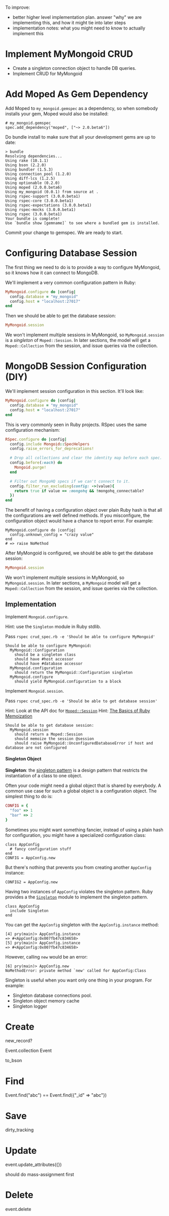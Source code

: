 To improve:

+ better higher level implementation plan. answer "why" we are implementing this, and how it might tie into later steps
+ implementation notes: what you might need to know to actually implement this


# Implement MyMongoid CRUD

+ Create a singleton connection object to handle DB queries.
+ Implement CRUD for MyMongoid

# Add Moped As Gem Dependency

Add Moped to `my_mongoid.gemspec` as a dependency, so when somebody installs your gem, Moped would also be installed:

```
# my_mongoid.gemspec
spec.add_dependency("moped", ["~> 2.0.beta6"])
```

Do bundle install to make sure that all your development gems are up to date:

```
> bundle
Resolving dependencies...
Using rake (10.1.1)
Using bson (2.2.0)
Using bundler (1.5.3)
Using connection_pool (1.2.0)
Using diff-lcs (1.2.5)
Using optionable (0.2.0)
Using moped (2.0.0.beta6)
Using my_mongoid (0.0.1) from source at .
Using rspec-support (3.0.0.beta1)
Using rspec-core (3.0.0.beta1)
Using rspec-expectations (3.0.0.beta1)
Using rspec-mocks (3.0.0.beta1)
Using rspec (3.0.0.beta1)
Your bundle is complete!
Use `bundle show [gemname]` to see where a bundled gem is installed.
```

Commit your change to gemspec. We are ready to start.

# Configuring Database Session

The first thing we need to do is to provide a way to configure MyMongoid, so it knows how it can connect to MongoDB.

We'll implement a very common configuration pattern in Ruby:

```ruby
MyMongoid.configure do |config|
  config.database = "my_mongoid"
  config.host = "localhost:27017"
end
```

Then we should be able to get the database session:

```ruby
MyMongoid.session
```

We won't implement multiple sessions in MyMongoid, so `MyMongoid.session` is a _singleton_ of `Moped::Session`. In later sections, the model will get a `Moped::Collection` from the session, and issue queries via the collection.



# MongoDB Session Configuration (DIY)

We'll implement session configuration in this section. It'll look like:

```ruby
MyMongoid.configure do |config|
  config.database = "my_mongoid"
  config.host = "localhost:27017"
end
```

This is very commonly seen in Ruby projects. RSpec uses the same configuration mechanism:

```ruby
RSpec.configure do |config|
  config.include Mongoid::SpecHelpers
  config.raise_errors_for_deprecations!

  # Drop all collections and clear the identity map before each spec.
  config.before(:each) do
    Mongoid.purge!
  end

  # Filter out MongoHQ specs if we can't connect to it.
  config.filter_run_excluding(config: ->(value){
    return true if value == :mongohq && !mongohq_connectable?
  })
end
```

The benefit of having a configuration object over plain Ruby hash is that all the configurations are well defined methods. If you misconfigure, the configuration object would have a chance to report error. For example:

```
MyMongoid.configure do |config|
  config.unknown_config = "crazy value"
end
# => raise NoMethod
```

After MyMongoid is configured, we should be able to get the database session:

```ruby
MyMongoid.session
```

We won't implement multiple sessions in MyMongoid, so `MyMongoid.session`. In later sections, a `MyMongoid` model will get a `Moped::Collection` from the session, and issue queries via the collection.

## Implementation

Implement `Mongoid.configure`.

Hint: use the `Singleton` module in Ruby stdlib.

Pass `rspec crud_spec.rb -e 'Should be able to configure MyMongoid'`

```
Should be able to configure MyMongoid:
  MyMongoid::Configuration
    should be a singleton class
    should have #host accessor
    should have #database accessor
  MyMongoid.configuration
    should return the MyMongoid::Configuration singleton
  MyMongoid.configure
    should yield MyMongoid.configuration to a block
```

Implement `Mongoid.session`.

Pass `rspec crud_spec.rb -e 'Should be able to get database session'`

Hint: Look at the API doc for [`Moped::Session`](https://github.com/mongoid/moped/blob/09b9d91f9204486c56b0e2c69377dffad56dc852/lib/moped/session.rb#L11-L32)
Hint: [The Basics of Ruby Memoization](http://gavinmiller.io/2013/basics-of-ruby-memoization)

```
Should be able to get database session:
  MyMongoid.session
    should return a Moped::Session
    should memoize the session @session
    should raise MyMongoid::UnconfiguredDatabaseError if host and database are not configured
```



#### Singleton Object

**Singleton**: the [singleton pattern](http://en.wikipedia.org/wiki/Singleton_pattern) is a design pattern that restricts the instantiation of a class to one object.

Often your code might need a global object that is shared by everybody. A common use case for such a global object is a configuration object. The simplest thing to do is:

```ruby
CONFIG = {
  "foo" => 1
  "bar" => 2
}
```

Sometimes you might want something fancier, instead of using a plain hash for configuration, you might have a specialized configuration class:

```
class AppConfig
  # fancy configuration stuff
end
CONFIG = AppConfig.new
```

But there's nothing that prevents you from creating another `AppConfig` instance:

```
CONFIG2 = AppConfig.new
```

Having two instances of `AppConfig` violates the singleton pattern. Ruby provides a the [`Singleton`](http://www.ruby-doc.org/stdlib-1.9.3/libdoc/singleton/rdoc/Singleton.html) module to implement the singleton pattern.

```
class AppConfig
  include Singleton
end
```

You can get the `AppConfig` singleton with the `AppConfig.instance` method:

```
[4] pry(main)> AppConfig.instance
=> #<AppConfig:0x007fb47c834658>
[5] pry(main)> AppConfig.instance
=> #<AppConfig:0x007fb47c834658>
```

However, calling `new` would be an error:

```
[6] pry(main)> AppConfig.new
NoMethodError: private method `new' called for AppConfig:Class
```

Singleton is useful when you want only one thing in your program. For example:

+ Singleton database connections pool.
+ Singleton object memory cache
+ Singleton logger

# Create

new_record?

Event.collection
Event

to_bson

# Find

Event.find("abc") == Event.find({"_id" => "abc"})

# Save

dirty_tracking

# Update

event.update_attributes({})

should do mass-assignment first

# Delete

event.delete